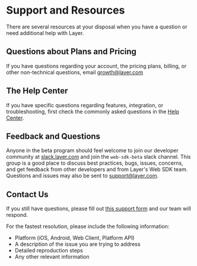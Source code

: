 # Support and Resources
There are several resources at your disposal when you have a question or need additional help with Layer.

## Questions about Plans and Pricing
If you have questions regarding your account, the pricing plans, billing, or other non-technical questions, email [growth@layer.com](mailto:growth@layer.com)

## The Help Center
If you have specific questions regarding features, integration, or troubleshooting, first check the commonly asked questions in the [Help Center](https://support.layer.com/hc).

## Feedback and Questions
Anyone in the beta program should feel welcome to join our developer community at [slack.layer.com](http://slack.layer.com/) and join the `web-sdk-beta` slack channel.
This group is a good place to discuss best practices, bugs, issues, concerns, and get feedback from other developers and from Layer's Web SDK team.
Questions and issues may also be sent to support@layer.com.

## Contact Us
If you still have questions, please fill out [this support form](https://support.layer.com/hc/en-us/requests/new) and our team will respond.

For the fastest resolution, please include the following information:

- Platform (iOS, Android, Web Client, Platform API)
- A description of the issue you are trying to address
- Detailed reproduction steps
- Any other relevant information
